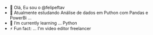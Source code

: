 - 👋 Olá, Eu sou o @felipeftav
- 👀 Atualmente estudando Análise de dados em Puthon com Pandas e PowerBi ...
- 🌱 I’m currently learning ... Python
- ⚡ Fun fact: ... I'm video editor freelancer
<!--- - 📫 How to reach me ... --->
<!--- - 💞️ I’m looking to collaborate on ... --->


<!---
felipeftav/felipeftav is a ✨ special ✨ repository because its `README.md` (this file) appears on your GitHub profile.
You can click the Preview link to take a look at your changes.
--->
